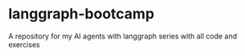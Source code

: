 # langgraph-bootcamp
A repository for my AI agents with  langgraph series with all code and exercises
